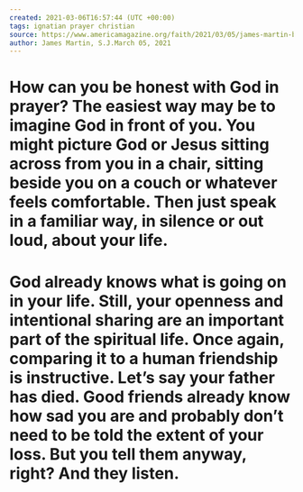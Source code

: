 ```yaml
---
created: 2021-03-06T16:57:44 (UTC +00:00)
tags: ignatian prayer christian
source: https://www.americamagazine.org/faith/2021/03/05/james-martin-book-excerpt-prayer-lent-honesty-240006
author: James Martin, S.J.March 05, 2021
---
```


# How can you be honest with God in prayer? The easiest way may be to imagine God in front of you. You might picture God or Jesus sitting across from you in a chair, sitting beside you on a couch or whatever feels comfortable. Then just speak in a familiar way, in silence or out loud, about your life.

# God already knows what is going on in your life. Still, your openness and intentional sharing are an important part of the spiritual life. Once again, comparing it to a human friendship is instructive. Let’s say your father has died. Good friends already know how sad you are and probably don’t need to be told the extent of your loss. But you tell them anyway, right? And they listen.
